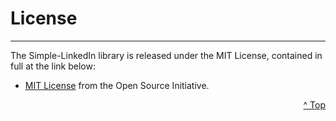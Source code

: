# License #

<p align='right'></p>


---


The Simple-LinkedIn library is released under the MIT License, contained in full at the link below:

  * [MIT License](http://www.opensource.org/licenses/mit-license.php) from the Open Source Initiative.

<p align='right'><a href='License#License.md'>^ Top</a></p>